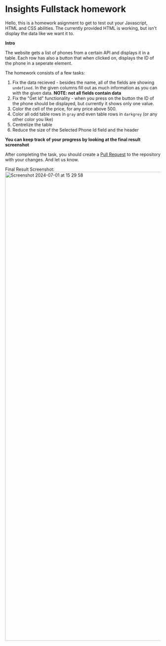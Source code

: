 # Insights Fullstack homework

Hello, this is a homework asignment to get to test out your Javascript, HTML and CSS abilities.
The currently provided HTML is working, but isn't display the data like we want it to.

**Intro**

The website gets a list of phones from a certain API and displays it in a table.
Each row has also a button that when clicked on, displays the ID of the phone in a seperate element.

 The homework consists of a few tasks:
 1. Fix the data recieved - besides the name, all of the fields are showing `undefined`. In the given columns fill out as much information as you can with the given data. **NOTE: not all fields contain data**
 2. Fix the "Get Id" functionality - when you press on the button the ID of the phone should be displayed, but currently it shows only one value.
 3. Color the cell of the price, for any price above 500.
 4. Color all odd table rows in `gray` and even table rows in `darkgrey` (or any other color you like)
 5. Centrelize the table
 6. Reduce the size of the Selected Phone Id field and the header

**You can keep track of your progress by looking at the final result screenshot**

After completing the task, you should create a [Pull Request](https://docs.github.com/en/pull-requests/collaborating-with-pull-requests/proposing-changes-to-your-work-with-pull-requests/creating-a-pull-request) to the repository with your changes. And let us know.

Final Result Screenshot:
<img width="1512" alt="Screenshot 2024-07-01 at 15 29 58" src="https://github.com/NikitaAiz/insights_fullstack/assets/73474213/92969c49-4172-474f-bcc9-fac74be7a8eb">
